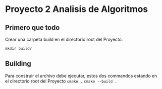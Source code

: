 # Proyecto 2 Analisis de Algoritmos

## Primero que todo
Crear una carpeta build en el directorio root del Proyecto.

`mkdir build/`

## Building
Para construir el archivo debe ejecutar, estos dos commandos estando
en el directorio root del Proyecto
`cmake .`
`cmake --build .`
